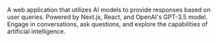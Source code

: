 A web application that utilizes AI models to provide responses based on user queries. Powered by Next.js, React, and OpenAI's GPT-3.5 model. Engage in conversations, ask questions, and explore the capabilities of artificial intelligence.
